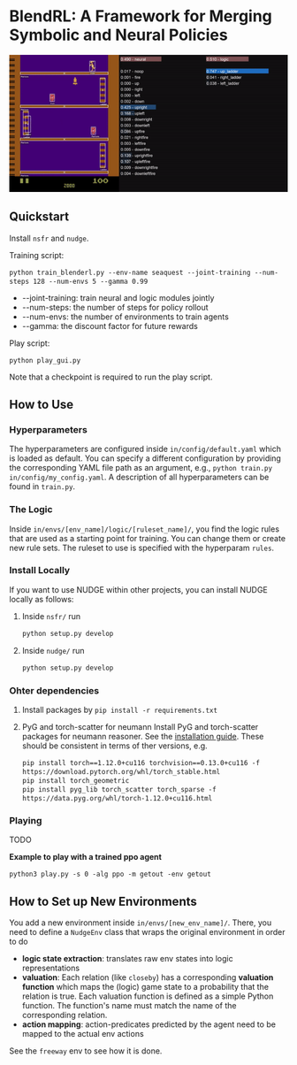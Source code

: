 # BlendRL: A Framework for Merging Symbolic and Neural Policies

<!-- <img src="assets/blenderl.png" alt="drawing" height="200"/> -->
<img src="assets/kangaroo_agent.gif" width=800>

## Quickstart
Install `nsfr` and `nudge`.

Training script:
```
python train_blenderl.py --env-name seaquest --joint-training --num-steps 128 --num-envs 5 --gamma 0.99
```
- --joint-training: train neural and logic modules jointly
- --num-steps: the number of steps for policy rollout
- --num-envs: the number of environments to train agents
- --gamma: the discount factor for future rewards
<!--
1. Install all requirements via
    ```bash
    pip install -r requirements.txt
    ```
2. On project level, simply run `python train.py` to start a new training run.
-->
Play script:
```
python play_gui.py
```
Note that a checkpoint is required to run the play script.
## How to Use
### Hyperparameters
The hyperparameters are configured inside `in/config/default.yaml` which is loaded as default. You can specify a different configuration by providing the corresponding YAML file path as an argument, e.g., `python train.py in/config/my_config.yaml`. A description of all hyperparameters can be found in `train.py`.

### The Logic
Inside `in/envs/[env_name]/logic/[ruleset_name]/`, you find the logic rules that are used as a starting point for training. You can change them or create new rule sets. The ruleset to use is specified with the hyperparam `rules`.

### Install Locally
If you want to use NUDGE within other projects, you can install NUDGE locally as follows:
1. Inside ```nsfr/``` run
    ```bash
    python setup.py develop
    ```
2. Inside ```nudge/``` run
    ```bash
    python setup.py develop
    ```

### Ohter dependencies
1. Install packages by `pip install -r requirements.txt` 

2. PyG and torch-scatter for neumann
Install PyG and torch-scatter packages for neumann reasoner. See the [installation guide](https://pytorch-geometric.readthedocs.io/en/latest/notes/installation.html). These should be consistent in terms of ther versions, e.g.
    ```
    pip install torch==1.12.0+cu116 torchvision==0.13.0+cu116 -f https://download.pytorch.org/whl/torch_stable.html
    pip install torch_geometric
    pip install pyg_lib torch_scatter torch_sparse -f https://data.pyg.org/whl/torch-1.12.0+cu116.html
    ```

### Playing
TODO

**Example to play with a trained ppo agent**

```
python3 play.py -s 0 -alg ppo -m getout -env getout  
```



## How to Set up New Environments
You add a new environment inside `in/envs/[new_env_name]/`. There, you need to define a `NudgeEnv` class that wraps the original environment in order to do
* **logic state extraction**: translates raw env states into logic representations
* **valuation**: Each relation (like `closeby`) has a corresponding **valuation function** which maps the (logic) game state to a probability that the relation is true. Each valuation function is defined as a simple Python function. The function's name must match the name of the corresponding relation.
* **action mapping**: action-predicates predicted by the agent need to be mapped to the actual env actions

See the `freeway` env to see how it is done.